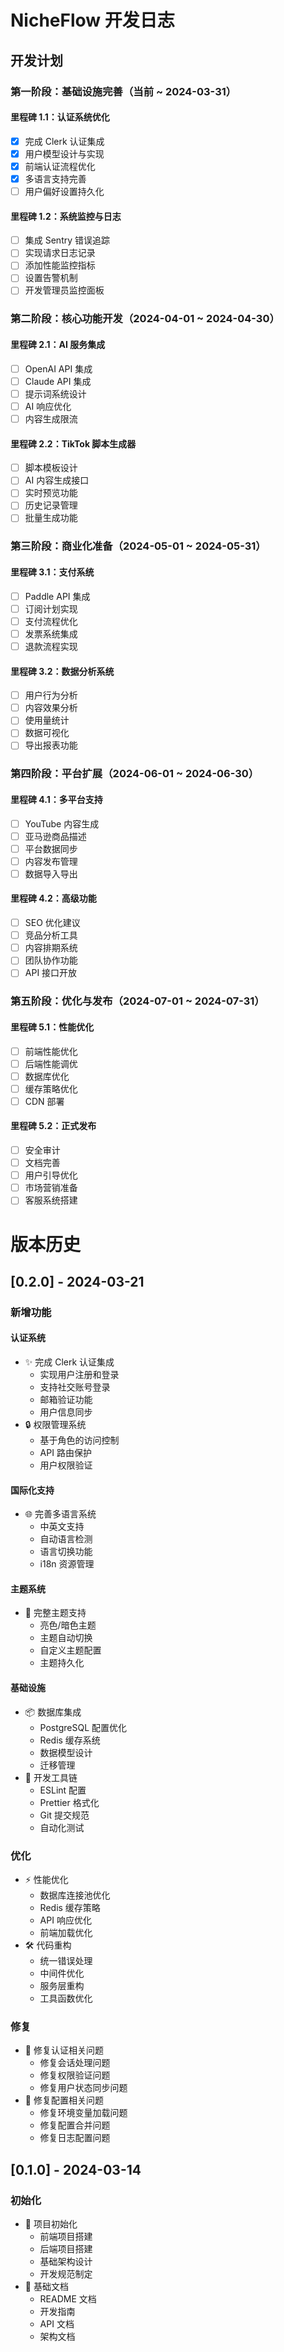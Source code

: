 # NicheFlow 开发日志

## 开发计划

### 第一阶段：基础设施完善（当前 ~ 2024-03-31）

#### 里程碑 1.1：认证系统优化
- [x] 完成 Clerk 认证集成
- [x] 用户模型设计与实现
- [x] 前端认证流程优化
- [x] 多语言支持完善
- [ ] 用户偏好设置持久化

#### 里程碑 1.2：系统监控与日志
- [ ] 集成 Sentry 错误追踪
- [ ] 实现请求日志记录
- [ ] 添加性能监控指标
- [ ] 设置告警机制
- [ ] 开发管理员监控面板

### 第二阶段：核心功能开发（2024-04-01 ~ 2024-04-30）

#### 里程碑 2.1：AI 服务集成
- [ ] OpenAI API 集成
- [ ] Claude API 集成
- [ ] 提示词系统设计
- [ ] AI 响应优化
- [ ] 内容生成限流

#### 里程碑 2.2：TikTok 脚本生成器
- [ ] 脚本模板设计
- [ ] AI 内容生成接口
- [ ] 实时预览功能
- [ ] 历史记录管理
- [ ] 批量生成功能

### 第三阶段：商业化准备（2024-05-01 ~ 2024-05-31）

#### 里程碑 3.1：支付系统
- [ ] Paddle API 集成
- [ ] 订阅计划实现
- [ ] 支付流程优化
- [ ] 发票系统集成
- [ ] 退款流程实现

#### 里程碑 3.2：数据分析系统
- [ ] 用户行为分析
- [ ] 内容效果分析
- [ ] 使用量统计
- [ ] 数据可视化
- [ ] 导出报表功能

### 第四阶段：平台扩展（2024-06-01 ~ 2024-06-30）

#### 里程碑 4.1：多平台支持
- [ ] YouTube 内容生成
- [ ] 亚马逊商品描述
- [ ] 平台数据同步
- [ ] 内容发布管理
- [ ] 数据导入导出

#### 里程碑 4.2：高级功能
- [ ] SEO 优化建议
- [ ] 竞品分析工具
- [ ] 内容排期系统
- [ ] 团队协作功能
- [ ] API 接口开放

### 第五阶段：优化与发布（2024-07-01 ~ 2024-07-31）

#### 里程碑 5.1：性能优化
- [ ] 前端性能优化
- [ ] 后端性能调优
- [ ] 数据库优化
- [ ] 缓存策略优化
- [ ] CDN 部署

#### 里程碑 5.2：正式发布
- [ ] 安全审计
- [ ] 文档完善
- [ ] 用户引导优化
- [ ] 市场营销准备
- [ ] 客服系统搭建

# 版本历史

## [0.2.0] - 2024-03-21

### 新增功能

#### 认证系统
- ✨ 完成 Clerk 认证集成
  - 实现用户注册和登录
  - 支持社交账号登录
  - 邮箱验证功能
  - 用户信息同步
- 🔒 权限管理系统
  - 基于角色的访问控制
  - API 路由保护
  - 用户权限验证

#### 国际化支持
- 🌐 完善多语言系统
  - 中英文支持
  - 自动语言检测
  - 语言切换功能
  - i18n 资源管理

#### 主题系统
- 🎨 完整主题支持
  - 亮色/暗色主题
  - 主题自动切换
  - 自定义主题配置
  - 主题持久化

#### 基础设施
- 📦 数据库集成
  - PostgreSQL 配置优化
  - Redis 缓存系统
  - 数据模型设计
  - 迁移管理
- 🔧 开发工具链
  - ESLint 配置
  - Prettier 格式化
  - Git 提交规范
  - 自动化测试

### 优化

- ⚡️ 性能优化
  - 数据库连接池优化
  - Redis 缓存策略
  - API 响应优化
  - 前端加载优化
- 🛠️ 代码重构
  - 统一错误处理
  - 中间件优化
  - 服务层重构
  - 工具函数优化

### 修复

- 🐛 修复认证相关问题
  - 修复会话处理问题
  - 修复权限验证问题
  - 修复用户状态同步问题
- 🔧 修复配置相关问题
  - 修复环境变量加载问题
  - 修复配置合并问题
  - 修复日志配置问题

## [0.1.0] - 2024-03-14

### 初始化

- 🎉 项目初始化
  - 前端项目搭建
  - 后端项目搭建
  - 基础架构设计
  - 开发规范制定
- 📝 基础文档
  - README 文档
  - 开发指南
  - API 文档
  - 架构文档
